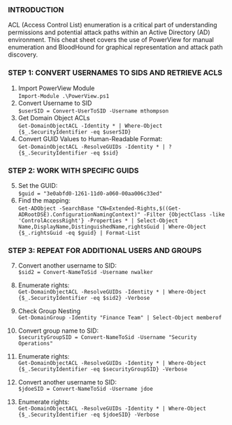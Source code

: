 ### **INTRODUCTION**

ACL (Access Control List) enumeration is a critical part of understanding permissions and potential attack paths within an Active Directory (AD) environment. This cheat sheet covers the use of PowerView for manual enumeration and BloodHound for graphical representation and attack path discovery.

### **STEP 1: CONVERT USERNAMES TO SIDS AND RETRIEVE ACLS**

1.  Import PowerView Module  
    `Import-Module .\PowerView.ps1`
2.  Convert Username to SID  
    `$userSID = Convert-UserToSID -Username mthompson`
3.  Get Domain Object ACLs  
    `Get-DomainObjectACL -Identity * | Where-Object {$_.SecurityIdentifier -eq $userSID}`
4.  Convert GUID Values to Human-Readable Format:  
    `Get-DomainObjectACL -ResolveGUIDs -Identity * | ? {$_.SecurityIdentifier -eq $sid}`
    

### **STEP 2: WORK WITH SPECIFIC GUIDS**

5.  Set the GUID:  
    `$guid = "3e0abfd0-1261-11d0-a060-00aa006c33ed"`
6.  Find the mapping:  
    `Get-ADObject -SearchBase "CN=Extended-Rights,$((Get-ADRootDSE).ConfigurationNamingContext)" -Filter {ObjectClass -like 'ControlAccessRight'} -Properties * | Select-Object Name,DisplayName,DistinguishedName,rightsGuid | Where-Object {$_.rightsGuid -eq $guid} | Format-List`

### **STEP 3: REPEAT FOR ADDITIONAL USERS AND GROUPS**

7.  Convert another username to SID:  
    `$sid2 = Convert-NameToSid -Username nwalker`
    
8.  Enumerate rights:  
    `Get-DomainObjectACL -ResolveGUIDs -Identity * | Where-Object {$_.SecurityIdentifier -eq $sid2} -Verbose`
    
9.  Check Group Nesting  
    `Get-DomainGroup -Identity "Finance Team" | Select-Object memberof`
    
10. Convert group name to SID:  
    `$securityGroupSID = Convert-NameToSid -Username "Security Operations"`
    
11. Enumerate rights:  
    `Get-DomainObjectACL -ResolveGUIDs -Identity * | Where-Object {$_.SecurityIdentifier -eq $securityGroupSID} -Verbose`
    
12. Convert another username to SID:  
    `$jdoeSID = Convert-NameToSid -Username jdoe`
    
13. Enumerate rights:  
    `Get-DomainObjectACL -ResolveGUIDs -Identity * | Where-Object {$_.SecurityIdentifier -eq $jdoeSID} -Verbose`